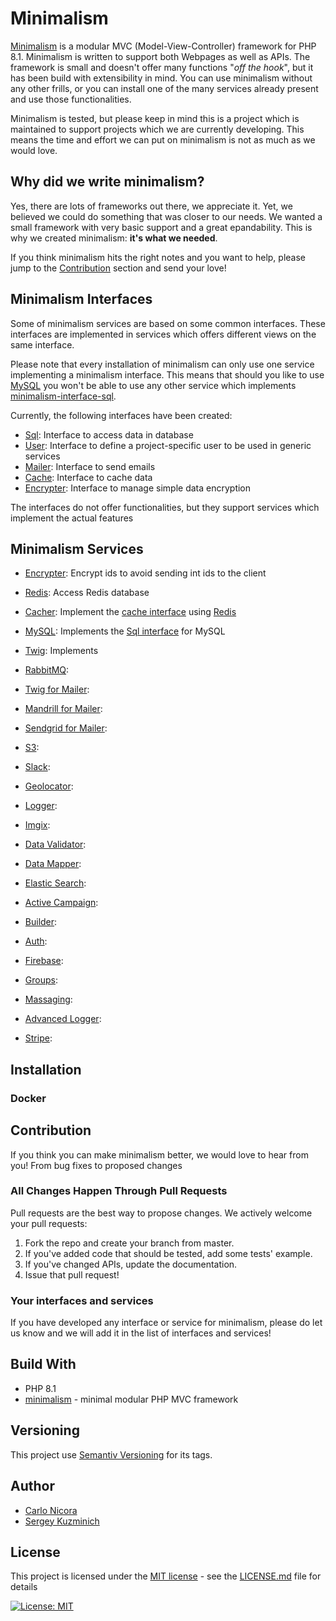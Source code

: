 # Minimalism

[Minimalism](https://github.com/carlonicora/minimalism) is a modular MVC (Model-View-Controller) 
framework for PHP 8.1. Minimalism is written to support both Webpages as well as APIs.
The framework is small and doesn't offer many functions "_off the hook_", but it has been build with 
extensibility in mind. You can use minimalism without any other frills, or you can install one of the many
services already present and use those functionalities.

Minimalism is tested, but please keep in mind this is a project which is maintained to support projects
which we are currently developing. This means the time and effort we can put on minimalism is not as much
as we would love.

## Why did we write minimalism?

Yes, there are lots of frameworks out there, we appreciate it. Yet, we believed we could do something 
that was closer to our needs. We wanted a small framework with very basic support and a great epandability. 
This is why we created minimalism: **it's what we needed**.

If you think minimalism hits the right notes and you want to help, please jump to the [Contribution]() 
section and send your love!

## Minimalism Interfaces

Some of minimalism services are based on some common interfaces. These interfaces are implemented in
services which offers different views on the same interface.

Please note that every installation of minimalism can only use one service implementing a minimalism
interface. This means that should you like to use [MySQL](https://github.com/carlonicora/minimalism-service-mysql)
you won't be able to use any other service which implements 
[minimalism-interface-sql](https://github.com/carlonicora/minimalism-interface-sql).

Currently, the following interfaces have been created:

- [Sql](https://github.com/carlonicora/minimalism-interface-sql):
  Interface to access data in database 
- [User](https://github.com/carlonicora/minimalism-interface-user):
Interface to define a project-specific user to be used in generic services
- [Mailer](https://github.com/carlonicora/minimalism-interface-mailer):
Interface to send emails
- [Cache](https://github.com/carlonicora/minimalism-interface-cache):
Interface to cache data
- [Encrypter](https://github.com/carlonicora/minimalism-interface-encrypter):
Interface to manage simple data encryption

The interfaces do not offer functionalities, but they support services which implement
the actual features

## Minimalism Services

- [Encrypter](https://github.com/carlonicora/minimalism-service-encrypter):
Encrypt ids to avoid sending int ids to the client
- [Redis](https://github.com/carlonicora/minimalism-service-redis):
Access Redis database
- [Cacher](https://github.com/carlonicora/minimalism-service-cacher):
Implement the [cache interface](https://github.com/carlonicora/minimalism-interface-cache) using
[Redis](https://github.com/carlonicora/minimalism-service-redis)
- [MySQL](https://github.com/carlonicora/minimalism-service-mysql):
Implements the [Sql interface](https://github.com/carlonicora/minimalism-interface-sql) for MySQL
- [Twig](https://github.com/carlonicora/minimalism-service-twig):
Implements 
- [RabbitMQ](https://github.com/carlonicora/minimalism-service-rabbitmq):

- [Twig for Mailer](https://github.com/carlonicora/minimalism-service-mailer-twig):

- [Mandrill for Mailer](https://github.com/carlonicora/minimalism-service-mailer-mandrill):

- [Sendgrid for Mailer](https://github.com/carlonicora/minimalism-service-mailer-sendgrid):

- [S3](https://github.com/carlonicora/minimalism-service-s3):

- [Slack](https://github.com/carlonicora/minimalism-service-slack):

- [Geolocator](https://github.com/carlonicora/minimalism-service-geolocator):

- [Logger](https://github.com/carlonicora/minimalism-service-logger):

- [Imgix](https://github.com/carlonicora/minimalism-service-imgix):

- [Data Validator](https://github.com/carlonicora/minimalism-service-datavalidator):

- [Data Mapper](https://github.com/carlonicora/minimalism-service-data-mapper):

- [Elastic Search](https://github.com/carlonicora/minimalism-service-elasticsearch):

- [Active Campaign](https://github.com/carlonicora/minimalism-service-active-campaign):

- [Builder](https://github.com/carlonicora/minimalism-service-builder):

- [Auth](https://github.com/carlonicora/minimalism-service-auth):

- [Firebase](https://github.com/carlonicora/minimalism-service-firebase):

- [Groups](https://github.com/carlonicora/minimalism-service-groups):

- [Massaging](https://github.com/carlonicora/minimalism-service-messaging):

- [Advanced Logger](https://github.com/carlonicora/minimalism-service-advanced-logger):

- [Stripe](https://github.com/carlonicora/minimalism-service-stripe):

## Installation

### Docker

## Contribution

If you think you can make minimalism better, we would love to hear from you! 
From bug fixes to proposed changes

### All Changes Happen Through Pull Requests
Pull requests are the best way to propose changes. We actively welcome your pull requests:

1. Fork the repo and create your branch from master.
2. If you've added code that should be tested, add some tests' example.
3. If you've changed APIs, update the documentation.
4. Issue that pull request!

### Your interfaces and services

If you have developed any interface or service for minimalism, please do let us know and we will add it in the list
of interfaces and services!

## Build With

* PHP 8.1
* [minimalism](https://github.com/carlonicora/minimalism) - minimal modular PHP MVC framework

## Versioning

This project use [Semantiv Versioning](https://semver.org/) for its tags.

## Author

- [Carlo Nicora](https://github.com/carlonicora)
- [Sergey Kuzminich](https://github.com/aldoka)

## License

This project is licensed under the [MIT license](https://opensource.org/licenses/MIT) - see the
[LICENSE.md](LICENSE.md) file for details

[![License: MIT](https://img.shields.io/badge/License-MIT-yellow.svg)](https://opensource.org/licenses/MIT)